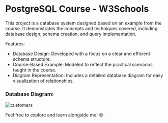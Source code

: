 <h1>PostgreSQL Course - W3Schools</h1>

This project is a database system designed based on an example from the course. It demonstrates the concepts and techniques covered, including database design, schema creation, and query implementation.

Features:
- Database Design: Developed with a focus on a clear and efficient schema structure.
- Course-Based Example: Modeled to reflect the practical scenarios taught in the course.
- Diagram Representation: Includes a detailed database diagram for easy visualization of relationships.

<h3>Database Diagram: </h3>

![customers](https://github.com/user-attachments/assets/9b456847-dab9-4fff-873f-ae6b351f9591)

Feel free to explore and learn alongside me! 😊

